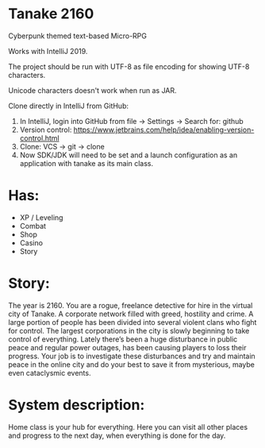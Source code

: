 # Tanake 2160
Cyberpunk themed text-based Micro-RPG

Works with IntelliJ 2019.

The project should be run with UTF-8 as file encoding for showing UTF-8 characters.

Unicode characters doesn't work when run as JAR.

Clone directly in IntelliJ from GitHub:

1. In IntelliJ, login into GitHub from file -> Settings -> Search for: github
2. Version control: https://www.jetbrains.com/help/idea/enabling-version-control.html  
3. Clone: VCS -> git -> clone
4. Now SDK/JDK will need to be set and a launch configuration as an application with tanake as its main class.

# Has:

- XP / Leveling 
- Combat 
- Shop
- Casino
- Story

# Story:
The year is 2160. You are a rogue, freelance detective for hire in the virtual
city of Tanake. A corporate network filled with greed, hostility and crime. 
A large portion of people has been divided into several violent clans who fight for control. 
The largest corporations in the city is slowly beginning to take control of everything.
Lately there’s been a huge disturbance in public peace and regular power outages,
has been causing players to loss their progress. Your job is to investigate
these disturbances and try and maintain peace in the online city 
and do your best to save it from mysterious, maybe even cataclysmic events.

# System description:
Home class is your hub for everything. Here you can visit all other places and progress to the next day, when everything is done for the day. 
